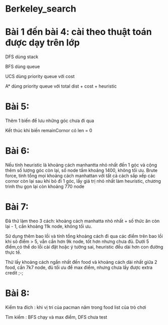 # Berkeley_search

# Bài 1 đến bài 4: cài theo thuật toán được dạy trên lớp

DFS dùng stack

BFS dùng queue

UCS dùng priority queue với cost

A* dùng priority queue với total dist + cost + heuristic

# Bài 5:
Thêm 1 biến để lưu những góc chưa đi qua

Kết thúc khi biến remainCornor có len = 0

# Bài 6:
Nếu tính heuristic là khoảng cách manhantta nhỏ nhất đến 1 góc và cộng thêm số lượng góc còn lại, số node tầm khoảng 1400, không tối ưu. Brute force, tính tổng mọi khoảng cách manhattan với tất cả cách sắp xếp các cornor còn lại sau khi bỏ đi 1 góc, lấy giá trị nhỏ nhất làm heuristic, chương trình thu gọn lại còn khoảng 770 node

# Bài 7:
Đã thử làm theo 3 cách: khoảng cách manhatta nhỏ nhất + số thức ăn còn lại - 1, cần khoảng 11k node, không tối ưu.

Sử dụng thêm bao lồi và tính tổng khoảng cách đi qua các điểm trên bao lồi khi sô điểm > 5, vẫn cần hơn 9k node, tốt hơn nhưng chưa đủ. Dưới 5 điểm,có thể do lỗi cài đặt hoặc ý tưởng sai, heuristic đều dài hơn con đường thực tế.

Thử lấy khoảng cách ngắn nhất đến food và khoảng cách dài nhất giữa 2 food, cần 7k7 node, đủ tối ưu để max điểm, nhưng chưa lấy được extra credit ;-;

# Bài 8:
Kiểm tra đích : khi vị trí của pacman năm trong food list của trò chơi

Tìm kiếm : BFS chạy và max điểm, DFS chưa test
